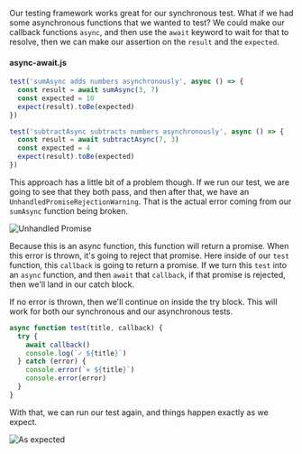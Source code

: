 Our testing framework works great for our synchronous test. What if we had some asynchronous functions that we wanted to test? We could make our callback functions `async`, and then use the `await` keyword to wait for that to resolve, then we can make our assertion on the `result` and the `expected`.

#### async-await.js
```javascript
test('sumAsync adds numbers asynchronously', async () => {
  const result = await sumAsync(3, 7)
  const expected = 10
  expect(result).toBe(expected)
})

test('subtractAsync subtracts numbers asynchronously', async () => {
  const result = await subtractAsync(7, 3)
  const expected = 4
  expect(result).toBe(expected)
})
```

This approach has a little bit of a problem though. If we run our test, we are going to see that they both pass, and then after that, we have an `UnhandledPromiseRejectionWarning`. That is the actual error coming from our `sumAsync` function being broken.

![Unhandled Promise](http://res.cloudinary.com/dg3gyk0gu/image/upload/v1543907670/transcript-images/javascript-support-async-tests-with-javascripts-promises-unhandled.png)

Because this is an async function, this function will return a promise. When this error is thrown, it's going to reject that promise. Here inside of our `test` function, this `callback` is going to return a promise. If we turn this `test` into an `async` function, and then `await` that `callback`, if that promise is rejected, then we'll land in our catch block.

If no error is thrown, then we'll continue on inside the try block. This will work for both our synchronous and our asynchronous tests.

```javascript
async function test(title, callback) {
  try {
    await callback()
    console.log(`✓ ${title}`)
  } catch (error) {
    console.error(`✕ ${title}`)
    console.error(error)
  }
}
```

With that, we can run our test again, and things happen exactly as we expect.

![As expected](http://res.cloudinary.com/dg3gyk0gu/image/upload/v1543907672/transcript-images/javascript-support-async-tests-with-javascripts-promises.png)